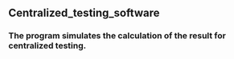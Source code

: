 ## Centralized_testing_software
### The program simulates the calculation of the result for centralized testing.
